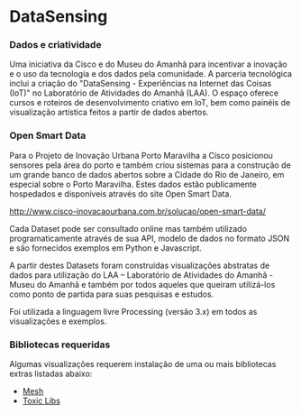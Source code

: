 # DataSensing

### Dados e criatividade

Uma iniciativa da Cisco e do Museu do Amanhã para incentivar a inovação e o uso da tecnologia e dos dados pela comunidade.
A parceria tecnológica inclui a criação do "DataSensing - Experiências na Internet das Coisas (IoT)" no Laboratório de Atividades do Amanhã (LAA). O espaço oferece cursos e roteiros de desenvolvimento criativo em IoT, bem como painéis de visualização artística feitos a partir de dados abertos.


###  Open Smart Data

Para o Projeto de Inovação Urbana Porto Maravilha a Cisco posicionou sensores pela área do porto e também criou sistemas para a construção de um grande banco de dados abertos sobre a Cidade do Rio de Janeiro, em especial sobre o Porto Maravilha. Estes dados estão publicamente hospedados e disponíveis através do site Open Smart Data.

<http://www.cisco-inovacaourbana.com.br/solucao/open-smart-data/>

Cada Dataset pode ser consultado online mas também utilizado programaticamente através de sua API, modelo de dados no formato JSON e são fornecidos exemplos em Python e Javascript.

A partir destes Datasets foram construídas visualizações abstratas de dados para utilização do LAA – Laboratório de Atividades do Amanhã - Museu do Amanhã e também por todos aqueles que queiram utilizá-los como ponto de partida para suas pesquisas e estudos.

Foi utilizada a linguagem livre Processing (versão 3.x) em todos as visualizações e exemplos.


### Bibliotecas requeridas

Algumas visualizações requerem instalação de uma ou mais bibliotecas extras listadas abaixo:

- [Mesh](http://leebyron.com/mesh/)
- [Toxic Libs](http://toxiclibs.org/downloads/)
